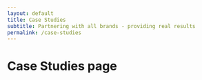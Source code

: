 ```yaml
---
layout: default 
title: Case Studies
subtitle: Partnering with all brands - providing real results
permalink: /case-studies
---
```



# Case Studies page